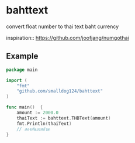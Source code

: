 # bahttext
convert float number to thai text baht currency

inspiration:: https://github.com/joofjang/numgothai

## Example
```go
package main

import (
	"fmt"
	"github.com/smalldog124/bahttext"
)

func main()  {
	amount := 2000.0
	thaiText := bahttext.THBText(amount)
	fmt.Println(thaiText)
	// สองพันบาทถ้วน
}
```
